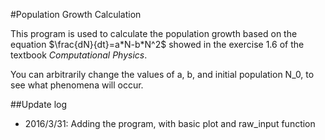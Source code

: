 #Population Growth Calculation

This program is used to calculate the population growth based on the equation $\frac{dN}{dt}=a*N-b*N^2$ showed in the exercise 1.6 of the textbook *Computational Physics*.

You can arbitrarily change the values of a, b, and initial population N_0, to see what phenomena will occur.

##Update log

- 2016/3/31: Adding the program, with basic plot and raw_input function 